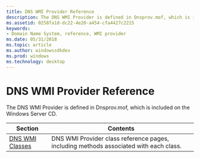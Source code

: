 ```yaml
---
title: DNS WMI Provider Reference
description: The DNS WMI Provider is defined in Dnsprov.mof, which is included on the Windows Server CD.
ms.assetid: 0258fa1d-dc22-4e20-a454-cfa4427c2215
keywords:
- Domain Name System, reference, WMI provider
ms.date: 05/31/2018
ms.topic: article
ms.author: windowssdkdev
ms.prod: windows
ms.technology: desktop
---
```


# DNS WMI Provider Reference

The DNS WMI Provider is defined in Dnsprov.mof, which is included on the Windows Server CD.



| Section                                | Contents                                                                              |
|----------------------------------------|---------------------------------------------------------------------------------------|
| [DNS WMI Classes](dns-wmi-classes.md) | DNS WMI Provider class reference pages, including methods associated with each class. |



 

 

 




